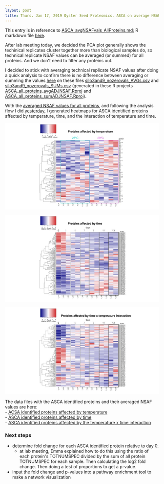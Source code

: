 ```yaml
---
layout: post
title: Thurs. Jan 17, 2019 Oyster Seed Proteomics, ASCA on average NSAF values for all proteins
---
```


This entry is in reference to [ASCA_avgNSAFvals_AllProteins.md](https://github.com/shellytrigg/OysterSeedProject/blob/master/analysis/ASCA/ASCA_all_proteins_avgADJNSAF/ASCA_avgNSAFvals_AllProteins.md); R markdown file [here](https://github.com/shellytrigg/OysterSeedProject/blob/master/analysis/ASCA/ASCA_all_proteins_avgADJNSAF/ASCA_avgNSAFvals_AllProteins.Rmd).

After lab meeting today, we decided the PCA plot generally shows the techinical replicates cluster together more than biological samples do, so technical replicate NSAF values can be averaged (or summed) for all proteins. And we don't need to filter any proteins out. 

I decided to stick with averaging technical replicate NSAF values after doing a quick analysis to confirm there is no difference between averaging or summing the values [here](https://github.com/shellytrigg/OysterSeedProject/blob/master/analysis/ASCA/ASCA_all_proteins_avgADJNSAF/AvgNSAFvsSummedNSAF.R) on these files [silo3and9_nozerovals_AVGs.csv](https://github.com/shellytrigg/OysterSeedProject/blob/master/analysis/nmds_R/silo3and9_nozerovals_AVGs.csv) and [silo3and9_nozerovals_SUMs.csv](https://github.com/shellytrigg/OysterSeedProject/blob/master/analysis/nmds_R/silo3and9_nozerovals_SUMs.csv) (generated in these R projects [ASCA_all_proteins_avgADJNSAF.Rproj](https://github.com/shellytrigg/OysterSeedProject/tree/master/analysis/ASCA/ASCA_all_proteins_avgADJNSAF) and [ASCA_all_proteins_sumADJNSAF.Rproj](https://github.com/shellytrigg/OysterSeedProject/tree/master/analysis/ASCA/ASCA_all_proteins_sumADJNSAF)).

With the [averaged NSAF values for all proteins](https://github.com/shellytrigg/OysterSeedProject/blob/master/analysis/nmds_R/silo3and9_nozerovals_AVGs.csv), and following the analysis flow I did [yesterday](https://github.com/shellytrigg/shellytrigg.github.io/blob/master/_posts/2019-1-16-34th-post.md), I generated heatmaps for ASCA identified proteins affected by temperature, time, and the interaction of temperature and time.

![](https://raw.githubusercontent.com/shellytrigg/OysterSeedProject/master/analysis/ASCA/ASCA_all_proteins_avgADJNSAF/ManuscriptFigs_ASCA/heatmap_annotated_TempEffect.jpeg)

![](https://raw.githubusercontent.com/shellytrigg/OysterSeedProject/master/analysis/ASCA/ASCA_all_proteins_avgADJNSAF/ManuscriptFigs_ASCA/heatmap_annotated_TimeEffect.jpeg)

![](https://raw.githubusercontent.com/shellytrigg/OysterSeedProject/master/analysis/ASCA/ASCA_all_proteins_avgADJNSAF/ManuscriptFigs_ASCA/heatmap_annotated_TempxTime.jpeg)






The data files with the ASCA identified proteins and their averaged NSAF values are here:  
	- [ACSA identified proteins affected by temperature](https://github.com/shellytrigg/OysterSeedProject/blob/master/analysis/ASCA/ASCA_all_proteins_avgADJNSAF/ASCA_TempAffectedProteins.csv)  
	- [ASCA identified proteins affected by time](https://github.com/shellytrigg/OysterSeedProject/blob/master/analysis/ASCA/ASCA_all_proteins_avgADJNSAF/ASCA_TimeAffectedProteins.csv)  
	- [ASCA identified proteins affected by the temperature x time interaction](https://github.com/shellytrigg/OysterSeedProject/blob/master/analysis/ASCA/ASCA_all_proteins_avgADJNSAF/ASCA_timeXtempAffectedProteins.csv)

### Next steps 
- determine fold change for each ASCA identified protein relative to day 0.
	- at lab meeting, Emma explained how to do this using the ratio of each protein's TOTNUMSPEC divided by the sum of all protein TOTNUMSPEC for each sample. Then calculating the log2 fold change. Then doing a test of proportions to get a p-value. 
- input the fold change and p-values into a pathway enrichment tool to make a network visualization
